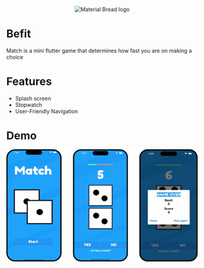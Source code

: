 <p align="center">
    <img width="1200" src="[https://github.com/RyamAlmalki/Match/blob/master/cover.png?raw=true](https://github.com/RyamAlmalki/Befit/blob/master/befit_banner.png?raw=true)" alt="Material Bread logo">
</p>


<h1 align="left">Befit</h1>
<p>Match is a mini flutter game that determines how fast you are on making a choice</p>

<h1 align="left">Features</h1>
<ul>
  <li>Splash screen</li>
  <li>Stopwatch</li>
  <li>User-Friendly Navigation</li>
</ul>


<h1 align="left">Demo</h1>

<p align="center">
    <img width="800" src="https://github.com/RyamAlmalki/Match/blob/master/pages.png?raw=true" alt="Material Bread logo">
</p>
